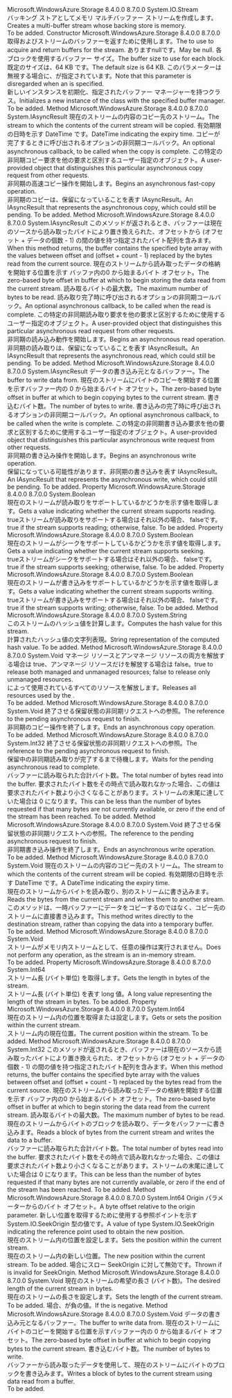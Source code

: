 <Type Name="MultiBufferMemoryStream" FullName="Microsoft.WindowsAzure.Storage.Core.MultiBufferMemoryStream">
  <TypeSignature Language="C#" Value="public class MultiBufferMemoryStream : System.IO.Stream" />
  <TypeSignature Language="ILAsm" Value=".class public auto ansi beforefieldinit MultiBufferMemoryStream extends System.IO.Stream" />
  <TypeSignature Language="DocId" Value="T:Microsoft.WindowsAzure.Storage.Core.MultiBufferMemoryStream" />
  <TypeSignature Language="VB.NET" Value="Public Class MultiBufferMemoryStream&#xA;Inherits Stream" />
  <TypeSignature Language="F#" Value="type MultiBufferMemoryStream = class&#xA;    inherit Stream" />
  <AssemblyInfo>
    <AssemblyName>Microsoft.WindowsAzure.Storage</AssemblyName>
    <AssemblyVersion>8.4.0.0</AssemblyVersion>
    <AssemblyVersion>8.7.0.0</AssemblyVersion>
  </AssemblyInfo>
  <Base>
    <BaseTypeName>System.IO.Stream</BaseTypeName>
  </Base>
  <Interfaces />
  <Docs>
    <summary>
            <span data-ttu-id="56c3d-101">バッキング ストアとしてメモリ マルチバッファー ストリームを作成します。</span><span class="sxs-lookup"><span data-stu-id="56c3d-101">Creates a multi-buffer stream whose backing store is memory.</span></span>
            </summary>
    <remarks>To be added.</remarks>
  </Docs>
  <Members>
    <Member MemberName=".ctor">
      <MemberSignature Language="C#" Value="public MultiBufferMemoryStream (Microsoft.WindowsAzure.Storage.IBufferManager bufferManager, int bufferSize = 65536);" />
      <MemberSignature Language="ILAsm" Value=".method public hidebysig specialname rtspecialname instance void .ctor(class Microsoft.WindowsAzure.Storage.IBufferManager bufferManager, int32 bufferSize) cil managed" />
      <MemberSignature Language="DocId" Value="M:Microsoft.WindowsAzure.Storage.Core.MultiBufferMemoryStream.#ctor(Microsoft.WindowsAzure.Storage.IBufferManager,System.Int32)" />
      <MemberSignature Language="VB.NET" Value="Public Sub New (bufferManager As IBufferManager, Optional bufferSize As Integer = 65536)" />
      <MemberSignature Language="F#" Value="new Microsoft.WindowsAzure.Storage.Core.MultiBufferMemoryStream : Microsoft.WindowsAzure.Storage.IBufferManager * int -&gt; Microsoft.WindowsAzure.Storage.Core.MultiBufferMemoryStream" Usage="new Microsoft.WindowsAzure.Storage.Core.MultiBufferMemoryStream (bufferManager, bufferSize)" />
      <MemberType>Constructor</MemberType>
      <AssemblyInfo>
        <AssemblyName>Microsoft.WindowsAzure.Storage</AssemblyName>
        <AssemblyVersion>8.4.0.0</AssemblyVersion>
        <AssemblyVersion>8.7.0.0</AssemblyVersion>
      </AssemblyInfo>
      <Parameters>
        <Parameter Name="bufferManager" Type="Microsoft.WindowsAzure.Storage.IBufferManager" />
        <Parameter Name="bufferSize" Type="System.Int32" />
      </Parameters>
      <Docs>
        <param name="bufferManager"><span data-ttu-id="56c3d-102"><see cref="T:Microsoft.WindowsAzure.Storage.IBufferManager" />取得およびストリームのバッファーを返すために使用します。</span><span class="sxs-lookup"><span data-stu-id="56c3d-102">The <see cref="T:Microsoft.WindowsAzure.Storage.IBufferManager" /> to use to acquire and return buffers for the stream.</span></span> <span data-ttu-id="56c3d-103">あります<c>null</c>です。</span><span class="sxs-lookup"><span data-stu-id="56c3d-103">May be <c>null</c>.</span></span></param>
        <param name="bufferSize"><span data-ttu-id="56c3d-104">各ブロックを使用するバッファー サイズ。</span><span class="sxs-lookup"><span data-stu-id="56c3d-104">The buffer size to use for each block.</span></span> <span data-ttu-id="56c3d-105">既定のサイズは、64 KB です。</span><span class="sxs-lookup"><span data-stu-id="56c3d-105">The default size is 64 KB.</span></span> <span data-ttu-id="56c3d-106">このパラメーターは無視する場合に、<see cref="T:Microsoft.WindowsAzure.Storage.IBufferManager" />が指定されています。</span><span class="sxs-lookup"><span data-stu-id="56c3d-106">Note that this parameter is disregarded when an <see cref="T:Microsoft.WindowsAzure.Storage.IBufferManager" /> is specified.</span></span></param>
        <summary>
             <span data-ttu-id="56c3d-107">新しいインスタンスを初期化、<see cref="T:Microsoft.WindowsAzure.Storage.Core.MultiBufferMemoryStream" />指定されたバッファー マネージャーを持つクラス。</span><span class="sxs-lookup"><span data-stu-id="56c3d-107">Initializes a new instance of the <see cref="T:Microsoft.WindowsAzure.Storage.Core.MultiBufferMemoryStream" /> class with the specified buffer manager.</span></span>
            </summary>
        <remarks>To be added.</remarks>
      </Docs>
    </Member>
    <Member MemberName="BeginFastCopyTo">
      <MemberSignature Language="C#" Value="public IAsyncResult BeginFastCopyTo (System.IO.Stream destination, Nullable&lt;DateTime&gt; expiryTime, AsyncCallback callback, object state);" />
      <MemberSignature Language="ILAsm" Value=".method public hidebysig instance class System.IAsyncResult BeginFastCopyTo(class System.IO.Stream destination, valuetype System.Nullable`1&lt;valuetype System.DateTime&gt; expiryTime, class System.AsyncCallback callback, object state) cil managed" />
      <MemberSignature Language="DocId" Value="M:Microsoft.WindowsAzure.Storage.Core.MultiBufferMemoryStream.BeginFastCopyTo(System.IO.Stream,System.Nullable{System.DateTime},System.AsyncCallback,System.Object)" />
      <MemberSignature Language="VB.NET" Value="Public Function BeginFastCopyTo (destination As Stream, expiryTime As Nullable(Of DateTime), callback As AsyncCallback, state As Object) As IAsyncResult" />
      <MemberSignature Language="F#" Value="member this.BeginFastCopyTo : System.IO.Stream * Nullable&lt;DateTime&gt; * AsyncCallback * obj -&gt; IAsyncResult" Usage="multiBufferMemoryStream.BeginFastCopyTo (destination, expiryTime, callback, state)" />
      <MemberType>Method</MemberType>
      <AssemblyInfo>
        <AssemblyName>Microsoft.WindowsAzure.Storage</AssemblyName>
        <AssemblyVersion>8.4.0.0</AssemblyVersion>
        <AssemblyVersion>8.7.0.0</AssemblyVersion>
      </AssemblyInfo>
      <ReturnValue>
        <ReturnType>System.IAsyncResult</ReturnType>
      </ReturnValue>
      <Parameters>
        <Parameter Name="destination" Type="System.IO.Stream" />
        <Parameter Name="expiryTime" Type="System.Nullable&lt;System.DateTime&gt;" />
        <Parameter Name="callback" Type="System.AsyncCallback" />
        <Parameter Name="state" Type="System.Object" />
      </Parameters>
      <Docs>
        <param name="destination"><span data-ttu-id="56c3d-108">現在のストリームの内容のコピー先のストリーム。</span><span class="sxs-lookup"><span data-stu-id="56c3d-108">The stream to which the contents of the current stream will be copied.</span></span></param>
        <param name="expiryTime"><span data-ttu-id="56c3d-109">有効期限の日時を示す DateTime です。</span><span class="sxs-lookup"><span data-stu-id="56c3d-109">DateTime indicating the expiry time.</span></span></param>
        <param name="callback"><span data-ttu-id="56c3d-110">コピーが完了するときに呼び出されるオプションの非同期コールバック。</span><span class="sxs-lookup"><span data-stu-id="56c3d-110">An optional asynchronous callback, to be called when the copy is complete.</span></span></param>
        <param name="state"><span data-ttu-id="56c3d-111">この特定の非同期コピー要求を他の要求と区別するユーザー指定のオブジェクト。</span><span class="sxs-lookup"><span data-stu-id="56c3d-111">A user-provided object that distinguishes this particular asynchronous copy request from other requests.</span></span></param>
        <summary>
            <span data-ttu-id="56c3d-112">非同期の高速コピー操作を開始します。</span><span class="sxs-lookup"><span data-stu-id="56c3d-112">Begins an asynchronous fast-copy operation.</span></span>
            </summary>
        <returns><span data-ttu-id="56c3d-113">非同期のコピーは、保留になっていることを表す IAsyncResult。</span><span class="sxs-lookup"><span data-stu-id="56c3d-113">An IAsyncResult that represents the asynchronous copy, which could still be pending.</span></span></returns>
        <remarks>To be added.</remarks>
      </Docs>
    </Member>
    <Member MemberName="BeginRead">
      <MemberSignature Language="C#" Value="public override IAsyncResult BeginRead (byte[] buffer, int offset, int count, AsyncCallback callback, object state);" />
      <MemberSignature Language="ILAsm" Value=".method public hidebysig virtual instance class System.IAsyncResult BeginRead(unsigned int8[] buffer, int32 offset, int32 count, class System.AsyncCallback callback, object state) cil managed" />
      <MemberSignature Language="DocId" Value="M:Microsoft.WindowsAzure.Storage.Core.MultiBufferMemoryStream.BeginRead(System.Byte[],System.Int32,System.Int32,System.AsyncCallback,System.Object)" />
      <MemberSignature Language="VB.NET" Value="Public Overrides Function BeginRead (buffer As Byte(), offset As Integer, count As Integer, callback As AsyncCallback, state As Object) As IAsyncResult" />
      <MemberSignature Language="F#" Value="override this.BeginRead : byte[] * int * int * AsyncCallback * obj -&gt; IAsyncResult" Usage="multiBufferMemoryStream.BeginRead (buffer, offset, count, callback, state)" />
      <MemberType>Method</MemberType>
      <AssemblyInfo>
        <AssemblyName>Microsoft.WindowsAzure.Storage</AssemblyName>
        <AssemblyVersion>8.4.0.0</AssemblyVersion>
        <AssemblyVersion>8.7.0.0</AssemblyVersion>
      </AssemblyInfo>
      <ReturnValue>
        <ReturnType>System.IAsyncResult</ReturnType>
      </ReturnValue>
      <Parameters>
        <Parameter Name="buffer" Type="System.Byte[]" />
        <Parameter Name="offset" Type="System.Int32" />
        <Parameter Name="count" Type="System.Int32" />
        <Parameter Name="callback" Type="System.AsyncCallback" />
        <Parameter Name="state" Type="System.Object" />
      </Parameters>
      <Docs>
        <param name="buffer"><span data-ttu-id="56c3d-114">このメソッドが返されるとき、バッファーは現在のソースから読み取ったバイトにより置き換えられた、オフセットから (オフセット + データの個数 - 1) の間の値を持つ指定されたバイト配列を含みます。</span><span class="sxs-lookup"><span data-stu-id="56c3d-114">When this method returns, the buffer contains the specified byte array with the values between offset and (offset + count - 1) replaced by the bytes read from the current source.</span></span></param>
        <param name="offset"><span data-ttu-id="56c3d-115">現在のストリームから読み取ったデータの格納を開始する位置を示す バッファ内の0 から始まるバイト オフセット。</span><span class="sxs-lookup"><span data-stu-id="56c3d-115">The zero-based byte offset in buffer at which to begin storing the data read from the current stream.</span></span></param>
        <param name="count"><span data-ttu-id="56c3d-116">読み取るバイトの最大数。</span><span class="sxs-lookup"><span data-stu-id="56c3d-116">The maximum number of bytes to be read.</span></span></param>
        <param name="callback"><span data-ttu-id="56c3d-117">読み取り完了時に呼び出されるオプションの非同期コールバック。</span><span class="sxs-lookup"><span data-stu-id="56c3d-117">An optional asynchronous callback, to be called when the read is complete.</span></span></param>
        <param name="state"><span data-ttu-id="56c3d-118">この特定の非同期読み取り要求を他の要求と区別するために使用するユーザー指定のオブジェクト。</span><span class="sxs-lookup"><span data-stu-id="56c3d-118">A user-provided object that distinguishes this particular asynchronous read request from other requests.</span></span></param>
        <summary>
            <span data-ttu-id="56c3d-119">非同期の読み込み動作を開始します。</span><span class="sxs-lookup"><span data-stu-id="56c3d-119">Begins an asynchronous read operation.</span></span>
            </summary>
        <returns><span data-ttu-id="56c3d-120">非同期の読み取りは、保留になっていることを表す IAsyncResult。</span><span class="sxs-lookup"><span data-stu-id="56c3d-120">An IAsyncResult that represents the asynchronous read, which could still be pending.</span></span></returns>
        <remarks>To be added.</remarks>
      </Docs>
    </Member>
    <Member MemberName="BeginWrite">
      <MemberSignature Language="C#" Value="public override IAsyncResult BeginWrite (byte[] buffer, int offset, int count, AsyncCallback callback, object state);" />
      <MemberSignature Language="ILAsm" Value=".method public hidebysig virtual instance class System.IAsyncResult BeginWrite(unsigned int8[] buffer, int32 offset, int32 count, class System.AsyncCallback callback, object state) cil managed" />
      <MemberSignature Language="DocId" Value="M:Microsoft.WindowsAzure.Storage.Core.MultiBufferMemoryStream.BeginWrite(System.Byte[],System.Int32,System.Int32,System.AsyncCallback,System.Object)" />
      <MemberSignature Language="VB.NET" Value="Public Overrides Function BeginWrite (buffer As Byte(), offset As Integer, count As Integer, callback As AsyncCallback, state As Object) As IAsyncResult" />
      <MemberSignature Language="F#" Value="override this.BeginWrite : byte[] * int * int * AsyncCallback * obj -&gt; IAsyncResult" Usage="multiBufferMemoryStream.BeginWrite (buffer, offset, count, callback, state)" />
      <MemberType>Method</MemberType>
      <AssemblyInfo>
        <AssemblyName>Microsoft.WindowsAzure.Storage</AssemblyName>
        <AssemblyVersion>8.4.0.0</AssemblyVersion>
        <AssemblyVersion>8.7.0.0</AssemblyVersion>
      </AssemblyInfo>
      <ReturnValue>
        <ReturnType>System.IAsyncResult</ReturnType>
      </ReturnValue>
      <Parameters>
        <Parameter Name="buffer" Type="System.Byte[]" />
        <Parameter Name="offset" Type="System.Int32" />
        <Parameter Name="count" Type="System.Int32" />
        <Parameter Name="callback" Type="System.AsyncCallback" />
        <Parameter Name="state" Type="System.Object" />
      </Parameters>
      <Docs>
        <param name="buffer"><span data-ttu-id="56c3d-121">データの書き込み元となるバッファー。</span><span class="sxs-lookup"><span data-stu-id="56c3d-121">The buffer to write data from.</span></span></param>
        <param name="offset"><span data-ttu-id="56c3d-122">現在のストリームにバイトのコピーを開始する位置を示すバッファー内の 0 から始まるバイト オフセット。</span><span class="sxs-lookup"><span data-stu-id="56c3d-122">The zero-based byte offset in buffer at which to begin copying bytes to the current stream.</span></span></param>
        <param name="count"><span data-ttu-id="56c3d-123">書き込むバイト数。</span><span class="sxs-lookup"><span data-stu-id="56c3d-123">The number of bytes to write.</span></span></param>
        <param name="callback"><span data-ttu-id="56c3d-124">書き込みの完了時に呼び出されるオプションの非同期コールバック。</span><span class="sxs-lookup"><span data-stu-id="56c3d-124">An optional asynchronous callback, to be called when the write is complete.</span></span></param>
        <param name="state"><span data-ttu-id="56c3d-125">この特定の非同期書き込み要求を他の要求と区別するために使用するユーザー指定のオブジェクト。</span><span class="sxs-lookup"><span data-stu-id="56c3d-125">A user-provided object that distinguishes this particular asynchronous write request from other requests.</span></span></param>
        <summary>
            <span data-ttu-id="56c3d-126">非同期の書き込み操作を開始します。</span><span class="sxs-lookup"><span data-stu-id="56c3d-126">Begins an asynchronous write operation.</span></span>
            </summary>
        <returns><span data-ttu-id="56c3d-127">保留になっている可能性があります、非同期の書き込みを表す IAsyncResult。</span><span class="sxs-lookup"><span data-stu-id="56c3d-127">An IAsyncResult that represents the asynchronous write, which could still be pending.</span></span></returns>
        <remarks>To be added.</remarks>
      </Docs>
    </Member>
    <Member MemberName="CanRead">
      <MemberSignature Language="C#" Value="public override bool CanRead { get; }" />
      <MemberSignature Language="ILAsm" Value=".property instance bool CanRead" />
      <MemberSignature Language="DocId" Value="P:Microsoft.WindowsAzure.Storage.Core.MultiBufferMemoryStream.CanRead" />
      <MemberSignature Language="VB.NET" Value="Public Overrides ReadOnly Property CanRead As Boolean" />
      <MemberSignature Language="F#" Value="member this.CanRead : bool" Usage="Microsoft.WindowsAzure.Storage.Core.MultiBufferMemoryStream.CanRead" />
      <MemberType>Property</MemberType>
      <AssemblyInfo>
        <AssemblyName>Microsoft.WindowsAzure.Storage</AssemblyName>
        <AssemblyVersion>8.4.0.0</AssemblyVersion>
        <AssemblyVersion>8.7.0.0</AssemblyVersion>
      </AssemblyInfo>
      <ReturnValue>
        <ReturnType>System.Boolean</ReturnType>
      </ReturnValue>
      <Docs>
        <summary>
            <span data-ttu-id="56c3d-128">現在のストリームが読み取りをサポートしているかどうかを示す値を取得します。</span><span class="sxs-lookup"><span data-stu-id="56c3d-128">Gets a value indicating whether the current stream supports reading.</span></span>
            </summary>
        <value>
          <span data-ttu-id="56c3d-129"><c>true</c>ストリームが読み取りをサポートする場合はそれ以外の場合、 <c>false</c>です。</span><span class="sxs-lookup"><span data-stu-id="56c3d-129"><c>true</c> if the stream supports reading; otherwise, <c>false</c>.</span></span></value>
        <remarks>To be added.</remarks>
      </Docs>
    </Member>
    <Member MemberName="CanSeek">
      <MemberSignature Language="C#" Value="public override bool CanSeek { get; }" />
      <MemberSignature Language="ILAsm" Value=".property instance bool CanSeek" />
      <MemberSignature Language="DocId" Value="P:Microsoft.WindowsAzure.Storage.Core.MultiBufferMemoryStream.CanSeek" />
      <MemberSignature Language="VB.NET" Value="Public Overrides ReadOnly Property CanSeek As Boolean" />
      <MemberSignature Language="F#" Value="member this.CanSeek : bool" Usage="Microsoft.WindowsAzure.Storage.Core.MultiBufferMemoryStream.CanSeek" />
      <MemberType>Property</MemberType>
      <AssemblyInfo>
        <AssemblyName>Microsoft.WindowsAzure.Storage</AssemblyName>
        <AssemblyVersion>8.4.0.0</AssemblyVersion>
        <AssemblyVersion>8.7.0.0</AssemblyVersion>
      </AssemblyInfo>
      <ReturnValue>
        <ReturnType>System.Boolean</ReturnType>
      </ReturnValue>
      <Docs>
        <summary>
            <span data-ttu-id="56c3d-130">現在のストリームがシークをサポートしているかどうかを示す値を取得します。</span><span class="sxs-lookup"><span data-stu-id="56c3d-130">Gets a value indicating whether the current stream supports seeking.</span></span>
            </summary>
        <value>
          <span data-ttu-id="56c3d-131"><c>true</c>ストリームがシークをサポートする場合はそれ以外の場合、 <c>false</c>です。</span><span class="sxs-lookup"><span data-stu-id="56c3d-131"><c>true</c> if the stream supports seeking; otherwise, <c>false</c>.</span></span></value>
        <remarks>To be added.</remarks>
      </Docs>
    </Member>
    <Member MemberName="CanWrite">
      <MemberSignature Language="C#" Value="public override bool CanWrite { get; }" />
      <MemberSignature Language="ILAsm" Value=".property instance bool CanWrite" />
      <MemberSignature Language="DocId" Value="P:Microsoft.WindowsAzure.Storage.Core.MultiBufferMemoryStream.CanWrite" />
      <MemberSignature Language="VB.NET" Value="Public Overrides ReadOnly Property CanWrite As Boolean" />
      <MemberSignature Language="F#" Value="member this.CanWrite : bool" Usage="Microsoft.WindowsAzure.Storage.Core.MultiBufferMemoryStream.CanWrite" />
      <MemberType>Property</MemberType>
      <AssemblyInfo>
        <AssemblyName>Microsoft.WindowsAzure.Storage</AssemblyName>
        <AssemblyVersion>8.4.0.0</AssemblyVersion>
        <AssemblyVersion>8.7.0.0</AssemblyVersion>
      </AssemblyInfo>
      <ReturnValue>
        <ReturnType>System.Boolean</ReturnType>
      </ReturnValue>
      <Docs>
        <summary>
            <span data-ttu-id="56c3d-132">現在のストリームが書き込みをサポートしているかどうかを示す値を取得します。</span><span class="sxs-lookup"><span data-stu-id="56c3d-132">Gets a value indicating whether the current stream supports writing.</span></span>
            </summary>
        <value>
          <span data-ttu-id="56c3d-133"><c>true</c>ストリームが書き込みをサポートする場合はそれ以外の場合、 <c>false</c>です。</span><span class="sxs-lookup"><span data-stu-id="56c3d-133"><c>true</c> if the stream supports writing; otherwise, <c>false</c>.</span></span></value>
        <remarks>To be added.</remarks>
      </Docs>
    </Member>
    <Member MemberName="ComputeMD5Hash">
      <MemberSignature Language="C#" Value="public string ComputeMD5Hash ();" />
      <MemberSignature Language="ILAsm" Value=".method public hidebysig instance string ComputeMD5Hash() cil managed" />
      <MemberSignature Language="DocId" Value="M:Microsoft.WindowsAzure.Storage.Core.MultiBufferMemoryStream.ComputeMD5Hash" />
      <MemberSignature Language="VB.NET" Value="Public Function ComputeMD5Hash () As String" />
      <MemberSignature Language="F#" Value="member this.ComputeMD5Hash : unit -&gt; string" Usage="multiBufferMemoryStream.ComputeMD5Hash " />
      <MemberType>Method</MemberType>
      <AssemblyInfo>
        <AssemblyName>Microsoft.WindowsAzure.Storage</AssemblyName>
        <AssemblyVersion>8.4.0.0</AssemblyVersion>
        <AssemblyVersion>8.7.0.0</AssemblyVersion>
      </AssemblyInfo>
      <ReturnValue>
        <ReturnType>System.String</ReturnType>
      </ReturnValue>
      <Parameters />
      <Docs>
        <summary>
            <span data-ttu-id="56c3d-134">このストリームのハッシュ値を計算します。</span><span class="sxs-lookup"><span data-stu-id="56c3d-134">Computes the hash value for this stream.</span></span>
            </summary>
        <returns><span data-ttu-id="56c3d-135">計算されたハッシュ値の文字列表現。</span><span class="sxs-lookup"><span data-stu-id="56c3d-135">String representation of the computed hash value.</span></span></returns>
        <remarks>To be added.</remarks>
      </Docs>
    </Member>
    <Member MemberName="Dispose">
      <MemberSignature Language="C#" Value="protected override void Dispose (bool disposing);" />
      <MemberSignature Language="ILAsm" Value=".method familyhidebysig virtual instance void Dispose(bool disposing) cil managed" />
      <MemberSignature Language="DocId" Value="M:Microsoft.WindowsAzure.Storage.Core.MultiBufferMemoryStream.Dispose(System.Boolean)" />
      <MemberSignature Language="VB.NET" Value="Protected Overrides Sub Dispose (disposing As Boolean)" />
      <MemberSignature Language="F#" Value="override this.Dispose : bool -&gt; unit" Usage="multiBufferMemoryStream.Dispose disposing" />
      <MemberType>Method</MemberType>
      <AssemblyInfo>
        <AssemblyName>Microsoft.WindowsAzure.Storage</AssemblyName>
        <AssemblyVersion>8.4.0.0</AssemblyVersion>
        <AssemblyVersion>8.7.0.0</AssemblyVersion>
      </AssemblyInfo>
      <ReturnValue>
        <ReturnType>System.Void</ReturnType>
      </ReturnValue>
      <Parameters>
        <Parameter Name="disposing" Type="System.Boolean" />
      </Parameters>
      <Docs>
        <param name="disposing"><span data-ttu-id="56c3d-136">マネージ リソースとアンマネージ リソースの両方を解放する場合は true、アンマネージ リソースだけを解放する場合は false。</span><span class="sxs-lookup"><span data-stu-id="56c3d-136">true to release both managed and unmanaged resources; false to release only unmanaged resources.</span></span></param>
        <summary>
            <span data-ttu-id="56c3d-137">
                      <see cref="T:Microsoft.WindowsAzure.Storage.Core.MultiBufferMemoryStream" /> によって使用されているすべてのリソースを解放します。</span><span class="sxs-lookup"><span data-stu-id="56c3d-137">Releases all resources used by the <see cref="T:Microsoft.WindowsAzure.Storage.Core.MultiBufferMemoryStream" />.</span></span>
</summary>
        <remarks>To be added.</remarks>
      </Docs>
    </Member>
    <Member MemberName="EndFastCopyTo">
      <MemberSignature Language="C#" Value="public void EndFastCopyTo (IAsyncResult asyncResult);" />
      <MemberSignature Language="ILAsm" Value=".method public hidebysig instance void EndFastCopyTo(class System.IAsyncResult asyncResult) cil managed" />
      <MemberSignature Language="DocId" Value="M:Microsoft.WindowsAzure.Storage.Core.MultiBufferMemoryStream.EndFastCopyTo(System.IAsyncResult)" />
      <MemberSignature Language="VB.NET" Value="Public Sub EndFastCopyTo (asyncResult As IAsyncResult)" />
      <MemberSignature Language="F#" Value="member this.EndFastCopyTo : IAsyncResult -&gt; unit" Usage="multiBufferMemoryStream.EndFastCopyTo asyncResult" />
      <MemberType>Method</MemberType>
      <AssemblyInfo>
        <AssemblyName>Microsoft.WindowsAzure.Storage</AssemblyName>
        <AssemblyVersion>8.4.0.0</AssemblyVersion>
        <AssemblyVersion>8.7.0.0</AssemblyVersion>
      </AssemblyInfo>
      <ReturnValue>
        <ReturnType>System.Void</ReturnType>
      </ReturnValue>
      <Parameters>
        <Parameter Name="asyncResult" Type="System.IAsyncResult" />
      </Parameters>
      <Docs>
        <param name="asyncResult"><span data-ttu-id="56c3d-138">終了させる保留状態の非同期リクエストへの参照。</span><span class="sxs-lookup"><span data-stu-id="56c3d-138">The reference to the pending asynchronous request to finish.</span></span></param>
        <summary>
            <span data-ttu-id="56c3d-139">非同期のコピー操作を終了します。</span><span class="sxs-lookup"><span data-stu-id="56c3d-139">Ends an asynchronous copy operation.</span></span>
            </summary>
        <remarks>To be added.</remarks>
      </Docs>
    </Member>
    <Member MemberName="EndRead">
      <MemberSignature Language="C#" Value="public override int EndRead (IAsyncResult asyncResult);" />
      <MemberSignature Language="ILAsm" Value=".method public hidebysig virtual instance int32 EndRead(class System.IAsyncResult asyncResult) cil managed" />
      <MemberSignature Language="DocId" Value="M:Microsoft.WindowsAzure.Storage.Core.MultiBufferMemoryStream.EndRead(System.IAsyncResult)" />
      <MemberSignature Language="VB.NET" Value="Public Overrides Function EndRead (asyncResult As IAsyncResult) As Integer" />
      <MemberSignature Language="F#" Value="override this.EndRead : IAsyncResult -&gt; int" Usage="multiBufferMemoryStream.EndRead asyncResult" />
      <MemberType>Method</MemberType>
      <AssemblyInfo>
        <AssemblyName>Microsoft.WindowsAzure.Storage</AssemblyName>
        <AssemblyVersion>8.4.0.0</AssemblyVersion>
        <AssemblyVersion>8.7.0.0</AssemblyVersion>
      </AssemblyInfo>
      <ReturnValue>
        <ReturnType>System.Int32</ReturnType>
      </ReturnValue>
      <Parameters>
        <Parameter Name="asyncResult" Type="System.IAsyncResult" />
      </Parameters>
      <Docs>
        <param name="asyncResult"><span data-ttu-id="56c3d-140">終了させる保留状態の非同期リクエストへの参照。</span><span class="sxs-lookup"><span data-stu-id="56c3d-140">The reference to the pending asynchronous request to finish.</span></span></param>
        <summary>
            <span data-ttu-id="56c3d-141">保留中の非同期読み取りが完了するまで待機します。</span><span class="sxs-lookup"><span data-stu-id="56c3d-141">Waits for the pending asynchronous read to complete.</span></span>
            </summary>
        <returns><span data-ttu-id="56c3d-142">バッファーに読み取られた合計バイト数。</span><span class="sxs-lookup"><span data-stu-id="56c3d-142">The total number of bytes read into the buffer.</span></span> <span data-ttu-id="56c3d-143">要求されたバイト数をその時点で読み取れなかった場合、この値は要求されたバイト数より小さくなることがあります。ストリームの末尾に達していた場合は 0 になります。</span><span class="sxs-lookup"><span data-stu-id="56c3d-143">This can be less than the number of bytes requested if that many bytes are not currently available, or zero if the end of the stream has been reached.</span></span></returns>
        <remarks>To be added.</remarks>
      </Docs>
    </Member>
    <Member MemberName="EndWrite">
      <MemberSignature Language="C#" Value="public override void EndWrite (IAsyncResult asyncResult);" />
      <MemberSignature Language="ILAsm" Value=".method public hidebysig virtual instance void EndWrite(class System.IAsyncResult asyncResult) cil managed" />
      <MemberSignature Language="DocId" Value="M:Microsoft.WindowsAzure.Storage.Core.MultiBufferMemoryStream.EndWrite(System.IAsyncResult)" />
      <MemberSignature Language="VB.NET" Value="Public Overrides Sub EndWrite (asyncResult As IAsyncResult)" />
      <MemberSignature Language="F#" Value="override this.EndWrite : IAsyncResult -&gt; unit" Usage="multiBufferMemoryStream.EndWrite asyncResult" />
      <MemberType>Method</MemberType>
      <AssemblyInfo>
        <AssemblyName>Microsoft.WindowsAzure.Storage</AssemblyName>
        <AssemblyVersion>8.4.0.0</AssemblyVersion>
        <AssemblyVersion>8.7.0.0</AssemblyVersion>
      </AssemblyInfo>
      <ReturnValue>
        <ReturnType>System.Void</ReturnType>
      </ReturnValue>
      <Parameters>
        <Parameter Name="asyncResult" Type="System.IAsyncResult" />
      </Parameters>
      <Docs>
        <param name="asyncResult"><span data-ttu-id="56c3d-144">終了させる保留状態の非同期リクエストへの参照。</span><span class="sxs-lookup"><span data-stu-id="56c3d-144">The reference to the pending asynchronous request to finish.</span></span></param>
        <summary>
            <span data-ttu-id="56c3d-145">非同期書き込み操作を終了します。</span><span class="sxs-lookup"><span data-stu-id="56c3d-145">Ends an asynchronous write operation.</span></span>
            </summary>
        <remarks>To be added.</remarks>
      </Docs>
    </Member>
    <Member MemberName="FastCopyTo">
      <MemberSignature Language="C#" Value="public void FastCopyTo (System.IO.Stream destination, Nullable&lt;DateTime&gt; expiryTime);" />
      <MemberSignature Language="ILAsm" Value=".method public hidebysig instance void FastCopyTo(class System.IO.Stream destination, valuetype System.Nullable`1&lt;valuetype System.DateTime&gt; expiryTime) cil managed" />
      <MemberSignature Language="DocId" Value="M:Microsoft.WindowsAzure.Storage.Core.MultiBufferMemoryStream.FastCopyTo(System.IO.Stream,System.Nullable{System.DateTime})" />
      <MemberSignature Language="VB.NET" Value="Public Sub FastCopyTo (destination As Stream, expiryTime As Nullable(Of DateTime))" />
      <MemberSignature Language="F#" Value="member this.FastCopyTo : System.IO.Stream * Nullable&lt;DateTime&gt; -&gt; unit" Usage="multiBufferMemoryStream.FastCopyTo (destination, expiryTime)" />
      <MemberType>Method</MemberType>
      <AssemblyInfo>
        <AssemblyName>Microsoft.WindowsAzure.Storage</AssemblyName>
        <AssemblyVersion>8.4.0.0</AssemblyVersion>
        <AssemblyVersion>8.7.0.0</AssemblyVersion>
      </AssemblyInfo>
      <ReturnValue>
        <ReturnType>System.Void</ReturnType>
      </ReturnValue>
      <Parameters>
        <Parameter Name="destination" Type="System.IO.Stream" />
        <Parameter Name="expiryTime" Type="System.Nullable&lt;System.DateTime&gt;" />
      </Parameters>
      <Docs>
        <param name="destination"><span data-ttu-id="56c3d-146">現在のストリームの内容のコピー先のストリーム。</span><span class="sxs-lookup"><span data-stu-id="56c3d-146">The stream to which the contents of the current stream will be copied.</span></span></param>
        <param name="expiryTime"><span data-ttu-id="56c3d-147">有効期限の日時を示す DateTime です。</span><span class="sxs-lookup"><span data-stu-id="56c3d-147">A DateTime indicating the expiry time.</span></span></param>
        <summary>
            <span data-ttu-id="56c3d-148">現在のストリームからバイトを読み取り、別のストリームに書き込みます。</span><span class="sxs-lookup"><span data-stu-id="56c3d-148">Reads the bytes from the current stream and writes them to another stream.</span></span> <span data-ttu-id="56c3d-149">このメソッドは、一時バッファーにデータをコピーするのではなく、コピー先のストリームに直接書き込みます。</span><span class="sxs-lookup"><span data-stu-id="56c3d-149">This method writes directly to the destination stream, rather than copying the data into a temporary buffer.</span></span>
            </summary>
        <remarks>To be added.</remarks>
      </Docs>
    </Member>
    <Member MemberName="Flush">
      <MemberSignature Language="C#" Value="public override void Flush ();" />
      <MemberSignature Language="ILAsm" Value=".method public hidebysig virtual instance void Flush() cil managed" />
      <MemberSignature Language="DocId" Value="M:Microsoft.WindowsAzure.Storage.Core.MultiBufferMemoryStream.Flush" />
      <MemberSignature Language="VB.NET" Value="Public Overrides Sub Flush ()" />
      <MemberSignature Language="F#" Value="override this.Flush : unit -&gt; unit" Usage="multiBufferMemoryStream.Flush " />
      <MemberType>Method</MemberType>
      <AssemblyInfo>
        <AssemblyName>Microsoft.WindowsAzure.Storage</AssemblyName>
        <AssemblyVersion>8.4.0.0</AssemblyVersion>
        <AssemblyVersion>8.7.0.0</AssemblyVersion>
      </AssemblyInfo>
      <ReturnValue>
        <ReturnType>System.Void</ReturnType>
      </ReturnValue>
      <Parameters />
      <Docs>
        <summary>
            <span data-ttu-id="56c3d-150">ストリームがメモリ内ストリームとして、任意の操作は実行されません。</span><span class="sxs-lookup"><span data-stu-id="56c3d-150">Does not perform any operation, as the stream is an in-memory stream.</span></span>
            </summary>
        <remarks>To be added.</remarks>
      </Docs>
    </Member>
    <Member MemberName="Length">
      <MemberSignature Language="C#" Value="public override long Length { get; }" />
      <MemberSignature Language="ILAsm" Value=".property instance int64 Length" />
      <MemberSignature Language="DocId" Value="P:Microsoft.WindowsAzure.Storage.Core.MultiBufferMemoryStream.Length" />
      <MemberSignature Language="VB.NET" Value="Public Overrides ReadOnly Property Length As Long" />
      <MemberSignature Language="F#" Value="member this.Length : int64" Usage="Microsoft.WindowsAzure.Storage.Core.MultiBufferMemoryStream.Length" />
      <MemberType>Property</MemberType>
      <AssemblyInfo>
        <AssemblyName>Microsoft.WindowsAzure.Storage</AssemblyName>
        <AssemblyVersion>8.4.0.0</AssemblyVersion>
        <AssemblyVersion>8.7.0.0</AssemblyVersion>
      </AssemblyInfo>
      <ReturnValue>
        <ReturnType>System.Int64</ReturnType>
      </ReturnValue>
      <Docs>
        <summary>
            <span data-ttu-id="56c3d-151">ストリーム長 (バイト単位) を取得します。</span><span class="sxs-lookup"><span data-stu-id="56c3d-151">Gets the length in bytes of the stream.</span></span>
            </summary>
        <value><span data-ttu-id="56c3d-152">ストリーム長 (バイト単位) を表す long 値。</span><span class="sxs-lookup"><span data-stu-id="56c3d-152">A long value representing the length of the stream in bytes.</span></span></value>
        <remarks>To be added.</remarks>
      </Docs>
    </Member>
    <Member MemberName="Position">
      <MemberSignature Language="C#" Value="public override long Position { get; set; }" />
      <MemberSignature Language="ILAsm" Value=".property instance int64 Position" />
      <MemberSignature Language="DocId" Value="P:Microsoft.WindowsAzure.Storage.Core.MultiBufferMemoryStream.Position" />
      <MemberSignature Language="VB.NET" Value="Public Overrides Property Position As Long" />
      <MemberSignature Language="F#" Value="member this.Position : int64 with get, set" Usage="Microsoft.WindowsAzure.Storage.Core.MultiBufferMemoryStream.Position" />
      <MemberType>Property</MemberType>
      <AssemblyInfo>
        <AssemblyName>Microsoft.WindowsAzure.Storage</AssemblyName>
        <AssemblyVersion>8.4.0.0</AssemblyVersion>
        <AssemblyVersion>8.7.0.0</AssemblyVersion>
      </AssemblyInfo>
      <ReturnValue>
        <ReturnType>System.Int64</ReturnType>
      </ReturnValue>
      <Docs>
        <summary>
            <span data-ttu-id="56c3d-153">現在のストリーム内の位置を取得または設定します。</span><span class="sxs-lookup"><span data-stu-id="56c3d-153">Gets or sets the position within the current stream.</span></span>
            </summary>
        <value><span data-ttu-id="56c3d-154">ストリーム内の現在位置。</span><span class="sxs-lookup"><span data-stu-id="56c3d-154">The current position within the stream.</span></span></value>
        <remarks>To be added.</remarks>
      </Docs>
    </Member>
    <Member MemberName="Read">
      <MemberSignature Language="C#" Value="public override int Read (byte[] buffer, int offset, int count);" />
      <MemberSignature Language="ILAsm" Value=".method public hidebysig virtual instance int32 Read(unsigned int8[] buffer, int32 offset, int32 count) cil managed" />
      <MemberSignature Language="DocId" Value="M:Microsoft.WindowsAzure.Storage.Core.MultiBufferMemoryStream.Read(System.Byte[],System.Int32,System.Int32)" />
      <MemberSignature Language="VB.NET" Value="Public Overrides Function Read (buffer As Byte(), offset As Integer, count As Integer) As Integer" />
      <MemberSignature Language="F#" Value="override this.Read : byte[] * int * int -&gt; int" Usage="multiBufferMemoryStream.Read (buffer, offset, count)" />
      <MemberType>Method</MemberType>
      <AssemblyInfo>
        <AssemblyName>Microsoft.WindowsAzure.Storage</AssemblyName>
        <AssemblyVersion>8.4.0.0</AssemblyVersion>
        <AssemblyVersion>8.7.0.0</AssemblyVersion>
      </AssemblyInfo>
      <ReturnValue>
        <ReturnType>System.Int32</ReturnType>
      </ReturnValue>
      <Parameters>
        <Parameter Name="buffer" Type="System.Byte[]" />
        <Parameter Name="offset" Type="System.Int32" />
        <Parameter Name="count" Type="System.Int32" />
      </Parameters>
      <Docs>
        <param name="buffer"><span data-ttu-id="56c3d-155">このメソッドが返されるとき、バッファーは現在のソースから読み取ったバイトにより置き換えられた、オフセットから (オフセット + データの個数 - 1) の間の値を持つ指定されたバイト配列を含みます。</span><span class="sxs-lookup"><span data-stu-id="56c3d-155">When this method returns, the buffer contains the specified byte array with the values between offset and (offset + count - 1) replaced by the bytes read from the current source.</span></span></param>
        <param name="offset"><span data-ttu-id="56c3d-156">現在のストリームから読み取ったデータの格納を開始する位置を示す バッファ内の0 から始まるバイト オフセット。</span><span class="sxs-lookup"><span data-stu-id="56c3d-156">The zero-based byte offset in buffer at which to begin storing the data read from the current stream.</span></span></param>
        <param name="count"><span data-ttu-id="56c3d-157">読み取るバイトの最大数。</span><span class="sxs-lookup"><span data-stu-id="56c3d-157">The maximum number of bytes to be read.</span></span></param>
        <summary>
            <span data-ttu-id="56c3d-158">現在のストリームからバイトのブロックを読み取り、データをバッファーに書き込みます。</span><span class="sxs-lookup"><span data-stu-id="56c3d-158">Reads a block of bytes from the current stream and writes the data to a buffer.</span></span>
            </summary>
        <returns><span data-ttu-id="56c3d-159">バッファーに読み取られた合計バイト数。</span><span class="sxs-lookup"><span data-stu-id="56c3d-159">The total number of bytes read into the buffer.</span></span> <span data-ttu-id="56c3d-160">要求されたバイト数をその時点で読み取れなかった場合、この値は要求されたバイト数より小さくなることがあります。ストリームの末尾に達していた場合は 0 になります。</span><span class="sxs-lookup"><span data-stu-id="56c3d-160">This can be less than the number of bytes requested if that many bytes are not currently available, or zero if the end of the stream has been reached.</span></span></returns>
        <remarks>To be added.</remarks>
      </Docs>
    </Member>
    <Member MemberName="Seek">
      <MemberSignature Language="C#" Value="public override long Seek (long offset, System.IO.SeekOrigin origin);" />
      <MemberSignature Language="ILAsm" Value=".method public hidebysig virtual instance int64 Seek(int64 offset, valuetype System.IO.SeekOrigin origin) cil managed" />
      <MemberSignature Language="DocId" Value="M:Microsoft.WindowsAzure.Storage.Core.MultiBufferMemoryStream.Seek(System.Int64,System.IO.SeekOrigin)" />
      <MemberSignature Language="VB.NET" Value="Public Overrides Function Seek (offset As Long, origin As SeekOrigin) As Long" />
      <MemberSignature Language="F#" Value="override this.Seek : int64 * System.IO.SeekOrigin -&gt; int64" Usage="multiBufferMemoryStream.Seek (offset, origin)" />
      <MemberType>Method</MemberType>
      <AssemblyInfo>
        <AssemblyName>Microsoft.WindowsAzure.Storage</AssemblyName>
        <AssemblyVersion>8.4.0.0</AssemblyVersion>
        <AssemblyVersion>8.7.0.0</AssemblyVersion>
      </AssemblyInfo>
      <ReturnValue>
        <ReturnType>System.Int64</ReturnType>
      </ReturnValue>
      <Parameters>
        <Parameter Name="offset" Type="System.Int64" />
        <Parameter Name="origin" Type="System.IO.SeekOrigin" />
      </Parameters>
      <Docs>
        <param name="offset"><span data-ttu-id="56c3d-161">Origin パラメーターからのバイト オフセット。</span><span class="sxs-lookup"><span data-stu-id="56c3d-161">A byte offset relative to the origin parameter.</span></span></param>
        <param name="origin"><span data-ttu-id="56c3d-162">新しい位置を取得するために使用する参照ポイントを示す System.IO.SeekOrigin 型の値です。</span><span class="sxs-lookup"><span data-stu-id="56c3d-162">A value of type System.IO.SeekOrigin indicating the reference point used to obtain the new position.</span></span></param>
        <summary>
            <span data-ttu-id="56c3d-163">現在のストリーム内の位置を設定します。</span><span class="sxs-lookup"><span data-stu-id="56c3d-163">Sets the position within the current stream.</span></span>
            </summary>
        <returns><span data-ttu-id="56c3d-164">現在のストリーム内の新しい位置。</span><span class="sxs-lookup"><span data-stu-id="56c3d-164">The new position within the current stream.</span></span></returns>
        <remarks>To be added.</remarks>
        <exception cref="T:System.ArgumentException"><span data-ttu-id="56c3d-165">場合にスロー <paramref name="offset" /> SeekOrigin に対して無効です。</span><span class="sxs-lookup"><span data-stu-id="56c3d-165">Thrown if <paramref name="offset" /> is invalid for SeekOrigin.</span></span></exception>
      </Docs>
    </Member>
    <Member MemberName="SetLength">
      <MemberSignature Language="C#" Value="public override void SetLength (long value);" />
      <MemberSignature Language="ILAsm" Value=".method public hidebysig virtual instance void SetLength(int64 value) cil managed" />
      <MemberSignature Language="DocId" Value="M:Microsoft.WindowsAzure.Storage.Core.MultiBufferMemoryStream.SetLength(System.Int64)" />
      <MemberSignature Language="VB.NET" Value="Public Overrides Sub SetLength (value As Long)" />
      <MemberSignature Language="F#" Value="override this.SetLength : int64 -&gt; unit" Usage="multiBufferMemoryStream.SetLength value" />
      <MemberType>Method</MemberType>
      <AssemblyInfo>
        <AssemblyName>Microsoft.WindowsAzure.Storage</AssemblyName>
        <AssemblyVersion>8.4.0.0</AssemblyVersion>
        <AssemblyVersion>8.7.0.0</AssemblyVersion>
      </AssemblyInfo>
      <ReturnValue>
        <ReturnType>System.Void</ReturnType>
      </ReturnValue>
      <Parameters>
        <Parameter Name="value" Type="System.Int64" />
      </Parameters>
      <Docs>
        <param name="value"><span data-ttu-id="56c3d-166">現在のストリームの希望の長さ (バイト数)。</span><span class="sxs-lookup"><span data-stu-id="56c3d-166">The desired length of the current stream in bytes.</span></span></param>
        <summary>
            <span data-ttu-id="56c3d-167">現在のストリームの長さを設定します。</span><span class="sxs-lookup"><span data-stu-id="56c3d-167">Sets the length of the current stream.</span></span>
            </summary>
        <remarks>To be added.</remarks>
        <exception cref="T:System.ArgumentOutOfRangeException"><span data-ttu-id="56c3d-168">場合、<paramref name="value" />が負の値。</span><span class="sxs-lookup"><span data-stu-id="56c3d-168">If the <paramref name="value" /> is negative.</span></span></exception>
      </Docs>
    </Member>
    <Member MemberName="Write">
      <MemberSignature Language="C#" Value="public override void Write (byte[] buffer, int offset, int count);" />
      <MemberSignature Language="ILAsm" Value=".method public hidebysig virtual instance void Write(unsigned int8[] buffer, int32 offset, int32 count) cil managed" />
      <MemberSignature Language="DocId" Value="M:Microsoft.WindowsAzure.Storage.Core.MultiBufferMemoryStream.Write(System.Byte[],System.Int32,System.Int32)" />
      <MemberSignature Language="VB.NET" Value="Public Overrides Sub Write (buffer As Byte(), offset As Integer, count As Integer)" />
      <MemberSignature Language="F#" Value="override this.Write : byte[] * int * int -&gt; unit" Usage="multiBufferMemoryStream.Write (buffer, offset, count)" />
      <MemberType>Method</MemberType>
      <AssemblyInfo>
        <AssemblyName>Microsoft.WindowsAzure.Storage</AssemblyName>
        <AssemblyVersion>8.4.0.0</AssemblyVersion>
        <AssemblyVersion>8.7.0.0</AssemblyVersion>
      </AssemblyInfo>
      <ReturnValue>
        <ReturnType>System.Void</ReturnType>
      </ReturnValue>
      <Parameters>
        <Parameter Name="buffer" Type="System.Byte[]" />
        <Parameter Name="offset" Type="System.Int32" />
        <Parameter Name="count" Type="System.Int32" />
      </Parameters>
      <Docs>
        <param name="buffer"><span data-ttu-id="56c3d-169">データの書き込み元となるバッファー。</span><span class="sxs-lookup"><span data-stu-id="56c3d-169">The buffer to write data from.</span></span></param>
        <param name="offset"><span data-ttu-id="56c3d-170">現在のストリームにバイトのコピーを開始する位置を示すバッファー内の 0 から始まるバイト オフセット。</span><span class="sxs-lookup"><span data-stu-id="56c3d-170">The zero-based byte offset in buffer at which to begin copying bytes to the current stream.</span></span></param>
        <param name="count"><span data-ttu-id="56c3d-171">書き込むバイト数。</span><span class="sxs-lookup"><span data-stu-id="56c3d-171">The number of bytes to write.</span></span> </param>
        <summary>
            <span data-ttu-id="56c3d-172">バッファーから読み取ったデータを使用して、現在のストリームにバイトのブロックを書き込みます。</span><span class="sxs-lookup"><span data-stu-id="56c3d-172">Writes a block of bytes to the current stream using data read from a buffer.</span></span>
            </summary>
        <remarks>To be added.</remarks>
      </Docs>
    </Member>
  </Members>
</Type>